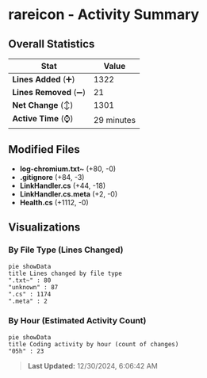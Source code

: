# rareicon - Activity Summary 

## Overall Statistics

| Stat                   | Value                                                             |
| ---------------------- | ----------------------------------------------------------------- |
| **Lines Added** (➕)   | 1322                                          |
| **Lines Removed** (➖) | 21                                        |
| **Net Change** (↕)    | 1301                |
| **Active Time** (⌚)   | 29 minutes |


## Modified Files
- **log-chromium.txt~** (+80, -0)
- **.gitignore** (+84, -3)
- **LinkHandler.cs** (+44, -18)
- **LinkHandler.cs.meta** (+2, -0)
- **Health.cs** (+1112, -0)

## Visualizations

### By File Type (Lines Changed)

```mermaid
pie showData
title Lines changed by file type
".txt~" : 80
"unknown" : 87
".cs" : 1174
".meta" : 2
```

### By Hour (Estimated Activity Count)

```mermaid
pie showData
title Coding activity by hour (count of changes)
"05h" : 23
```


> **Last Updated:** 12/30/2024, 6:06:42 AM